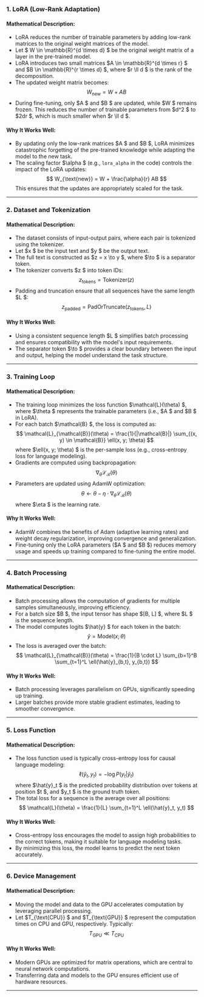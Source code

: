 ### 1. **LoRA (Low-Rank Adaptation)**

#### Mathematical Description:
- LoRA reduces the number of trainable parameters by adding low-rank matrices to the original weight matrices of the model.
- Let $ W \in \mathbb{R}^{d \times d} $ be the original weight matrix of a layer in the pre-trained model.
- LoRA introduces two small matrices $A \in \mathbb{R}^{d \times r} $ and $B \in \mathbb{R}^{r \times d} $, where $r \ll d $ is the rank of the decomposition.
- The updated weight matrix becomes:
  $$
  W_{\text{new}} = W + AB
  $$
- During fine-tuning, only $A $ and $B $ are updated, while $W $ remains frozen. This reduces the number of trainable parameters from $d^2 $ to $2dr $, which is much smaller when $r \ll d $.

#### Why It Works Well:
- By updating only the low-rank matrices $A $ and $B $, LoRA minimizes catastrophic forgetting of the pre-trained knowledge while adapting the model to the new task.
- The scaling factor $\alpha $ (e.g., `lora_alpha` in the code) controls the impact of the LoRA updates:
  $$
  W_{\text{new}} = W + \frac{\alpha}{r} AB
  $$
  This ensures that the updates are appropriately scaled for the task.

---

### 2. **Dataset and Tokenization**

#### Mathematical Description:
- The dataset consists of input-output pairs, where each pair is tokenized using the tokenizer.
- Let $x $ be the input text and $y $ be the output text.
- The full text is constructed as $z = x \to y $, where $\to $ is a separator token.
- The tokenizer converts $z $ into token IDs:
  $$
  z_{\text{tokens}} = \text{Tokenizer}(z)
  $$
- Padding and truncation ensure that all sequences have the same length $L $:
  $$
  z_{\text{padded}} = \text{PadOrTruncate}(z_{\text{tokens}}, L)
  $$

#### Why It Works Well:
- Using a consistent sequence length $L $ simplifies batch processing and ensures compatibility with the model's input requirements.
- The separator token $\to $ provides a clear boundary between the input and output, helping the model understand the task structure.

---

### 3. **Training Loop**

#### Mathematical Description:
- The training loop minimizes the loss function $\mathcal{L}(\theta) $, where $\theta $ represents the trainable parameters (i.e., $A $ and $B $ in LoRA).
- For each batch $\mathcal{B} $, the loss is computed as:
  $$
  \mathcal{L}_{\mathcal{B}}(\theta) = \frac{1}{|\mathcal{B}|} \sum_{(x, y) \in \mathcal{B}} \ell(x, y; \theta)
  $$
  where $\ell(x, y; \theta) $ is the per-sample loss (e.g., cross-entropy loss for language modeling).
- Gradients are computed using backpropagation:
  $$
  \nabla_\theta \mathcal{L}_{\mathcal{B}}(\theta)
  $$
- Parameters are updated using AdamW optimization:
  $$
  \theta \leftarrow \theta - \eta \cdot \nabla_\theta \mathcal{L}_{\mathcal{B}}(\theta)
  $$
  where $\eta $ is the learning rate.

#### Why It Works Well:
- AdamW combines the benefits of Adam (adaptive learning rates) and weight decay regularization, improving convergence and generalization.
- Fine-tuning only the LoRA parameters ($A $ and $B $) reduces memory usage and speeds up training compared to fine-tuning the entire model.

---

### 4. **Batch Processing**

#### Mathematical Description:
- Batch processing allows the computation of gradients for multiple samples simultaneously, improving efficiency.
- For a batch size $B $, the input tensor has shape $[B, L] $, where $L $ is the sequence length.
- The model computes logits $\hat{y} $ for each token in the batch:
  $$
  \hat{y} = \text{Model}(x; \theta)
  $$
- The loss is averaged over the batch:
  $$
  \mathcal{L}_{\mathcal{B}}(\theta) = \frac{1}{B \cdot L} \sum_{b=1}^B \sum_{t=1}^L \ell(\hat{y}_{b,t}, y_{b,t})
  $$

#### Why It Works Well:
- Batch processing leverages parallelism on GPUs, significantly speeding up training.
- Larger batches provide more stable gradient estimates, leading to smoother convergence.

---

### 5. **Loss Function**

#### Mathematical Description:
- The loss function used is typically cross-entropy loss for causal language modeling:
  $$
  \ell(\hat{y}_t, y_t) = -\log P(y_t | \hat{y}_t)
  $$
  where $\hat{y}_t $ is the predicted probability distribution over tokens at position $t $, and $y_t $ is the ground truth token.
- The total loss for a sequence is the average over all positions:
  $$
  \mathcal{L}(\theta) = \frac{1}{L} \sum_{t=1}^L \ell(\hat{y}_t, y_t)
  $$

#### Why It Works Well:
- Cross-entropy loss encourages the model to assign high probabilities to the correct tokens, making it suitable for language modeling tasks.
- By minimizing this loss, the model learns to predict the next token accurately.

---

### 6. **Device Management**

#### Mathematical Description:
- Moving the model and data to the GPU accelerates computation by leveraging parallel processing.
- Let $T_{\text{CPU}} $ and $T_{\text{GPU}} $ represent the computation times on CPU and GPU, respectively. Typically:
  $$
  T_{\text{GPU}} \ll T_{\text{CPU}}
  $$

#### Why It Works Well:
- Modern GPUs are optimized for matrix operations, which are central to neural network computations.
- Transferring data and models to the GPU ensures efficient use of hardware resources.

---
